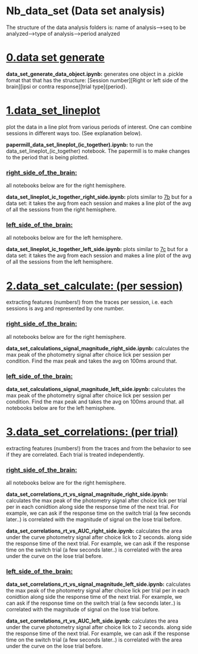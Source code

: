 
# Nb_data_set (Data set analysis)

The structure of the data analysis folders is: 
name of analysis-->seq to be analyzed-->type of analysis-->period analyzed



# [0.data set generate](https://github.com/gilmandelbaum/analysis-pipeline-for-photometry_ex/tree/master/Nb_data_set/0.data_set_generate)

**data_set_generate_data_object.ipynb:**
generates one object in a .pickle fomat that that has the structure:
[Session number][Right or left side of the brain][ipsi or contra response][trial type]{period}.


# [1.data_set_lineplot](https://github.com/gilmandelbaum/analysis-pipeline-for-photometry_ex/tree/master/Nb_data_set/data_set_lineplot)
plot the data in a line plot from various periods of interest. One can combine sessions in different ways too. (See explanation below).

**papermill_data_set_lineplot_(ic_together).ipynb:**
to run the data_set_lineplot_(ic_together) notebook. The papermill is to make changes to the period that is being plotted.

### [right_side_of_the_brain:](https://github.com/gilmandelbaum/analysis-pipeline-for-photometry_ex/tree/master/Nb_data_set/data_set_calculations/right_side_of_the_brain) 
all notebooks below are for the right hemisphere. 

**data_set_lineplot_ic_together_right_side.ipynb:**
plots similar to 
[7b](https://github.com/gilmandelbaum/analysis-pipeline-for-photometry_ex/blob/master/Nb_7x_plots/Notebook_7_b.ipynb) 
but for a data set: it takes the avg from each session and makes a line plot of the avg of all the sessions from the right hemisphere. 

### [left_side_of_the_brain:](https://github.com/gilmandelbaum/analysis-pipeline-for-photometry_ex/tree/master/Nb_data_set/data_set_calculations/left_side_of_the_brain)
all notebooks below are for the left hemisphere. 

**data_set_lineplot_ic_together_left_side.ipynb:**
plots similar to 
[7c](https://github.com/gilmandelbaum/analysis-pipeline-for-photometry_ex/blob/master/Nb_7x_plots/Notebook_7_c.ipynb) 
but for a data set: it takes the avg from each session and makes a line plot of the avg of all the sessions from the left hemisphere. 


# [2.data_set_calculate: (per session)](https://github.com/gilmandelbaum/analysis-pipeline-for-photometry_ex/tree/master/Nb_data_set/data_set_calculations)
extracting features (numbers!) from the traces per session, i.e. each sessions is avg and represented by one number. 

### [right_side_of_the_brain:](https://github.com/gilmandelbaum/analysis-pipeline-for-photometry_ex/tree/master/Nb_data_set/data_set_calculations/right_side_of_the_brain) 
all notebooks below are for the right hemisphere. 

**data_set_calculations_signal_magnitude_right_side.ipynb:**
calculates the max peak of the photometry signal after choice lick per session per condition. Find the max peak and takes the avg on 100ms around that.


### [left_side_of_the_brain:](https://github.com/gilmandelbaum/analysis-pipeline-for-photometry_ex/tree/master/Nb_data_set/data_set_calculations/left_side_of_the_brain) 

**data_set_calculations_signal_magnitude_left_side.ipynb:**
calculates the max peak of the photometry signal after choice lick per session per condition. Find the max peak and takes the avg on 100ms around that.
all notebooks below are for the left hemisphere. 


# [3.data_set_correlations: (per trial)](https://github.com/gilmandelbaum/analysis-pipeline-for-photometry_ex/tree/master/Nb_data_set/3.data_set_correlations)
extracting features (numbers!) from the traces and from the behavior to see if they are correlated. Each trial is treated independently. 

### [right_side_of_the_brain:](https://github.com/gilmandelbaum/analysis-pipeline-for-photometry_ex/tree/master/Nb_data_set/3.data_set_correlations/right_side_of_the_brain) 
all notebooks below are for the right hemisphere. 

**data_set_correlations_rt_vs_signal_magnitude_right_side.ipynb:**
calculates the max peak of the photometry signal after choice lick per trial per in each conidtion along side the response time of the next trial. 
For example,  we can ask if the response time on the switch trial (a few seconds later..) is correlated with the magnitude of signal on the lose trial before. 

**data_set_correlations_rt_vs_AUC_right_side.ipynb:**
calculates the area under the curve photometry signal after choice lick to 2 seconds. along side the response time of the next trial. 
For example,  we can ask if the response time on the switch trial (a few seconds later..) is correlated with the area under the curve on the lose trial before. 

### [left_side_of_the_brain:](https://github.com/gilmandelbaum/analysis-pipeline-for-photometry_ex/tree/master/Nb_data_set/3.data_set_correlations/left_side_of_the_brain) 

**data_set_correlations_rt_vs_signal_magnitude_left_side.ipynb:**
calculates the max peak of the photometry signal after choice lick per trial per in each conidtion along side the response time of the next trial. 
For example,  we can ask if the response time on the switch trial (a few seconds later..) is correlated with the magnitude of signal on the lose trial before. 

**data_set_correlations_rt_vs_AUC_left_side.ipynb:**
calculates the area under the curve photometry signal after choice lick to 2 seconds. along side the response time of the next trial. 
For example,  we can ask if the response time on the switch trial (a few seconds later..) is correlated with the area under the curve on the lose trial before. 


